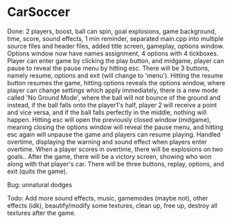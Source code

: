 # CarSoccer

Done: 2 players, boost, ball can spin, goal explosions, game background, time, score, sound effects, 1 min reminder, separated main.cpp into multiple source files and header files, added title screen, gameplay, options window. Options window now have names assignment, 4 options with 4 tickboxes. Player can enter game by clicking the play button, and midgame, player can pause to reveal the pause menu by hitting esc. There will be 3 buttons, namely resume, options and exit (will change to 'menu'). Hitting the resume button resumes the game, hitting options reveals the options window, where player can change settings which apply immediately, there is a new mode called 'No Ground Mode', where the ball will not bounce of the ground and instead, if the ball falls onto the player1's half, player 2 will receive a point and vice versa, and if the ball falls perfectly in the middle, nothing will happen. Hitting esc will open the previously closed window (midgame), meaning closing the options window will reveal the pause menu, and hitting esc again will unpause the game and players can resume playing. Handled overtime, displaying the warning and sound effect when players enter overtime. When a player scores in overtime, there will be explosions on two goals.. After the game, there will be a victory screen, showing who won along with that player's car. There will be three buttons, replay, options, and exit (quits the game).

Bug: unnatural dodges

Todo: Add more sound effects, music, gamemodes (maybe not), other effects (idk), beautify/modify some textures, clean up, free up, destroy all textures after the game.
